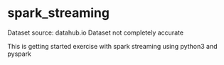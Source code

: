 # spark_streaming
Dataset source: datahub.io
Dataset not completely accurate

This is getting started exercise with spark streaming using python3 and pyspark
